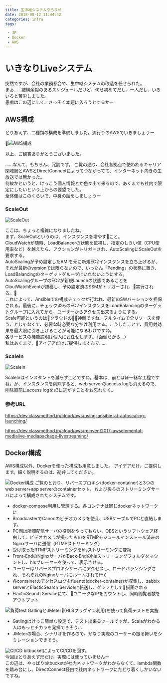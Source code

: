```yaml
---
title: 生中継システムやろうぜ
date: 2018-08-12 11:44:42
categories: infra
tags:  

 - JP
 - Docker
 - AWS
---
```


 # いきなりLiveシステム
突然ですが、会社の業務都合で、生中継システムの改造を任せられた。  
まぁ……結構余裕のあるスケジュールだけど、何せ初めてだし、一人だし、いろいろと苦労しました。  
愚痴はこの辺にして、さっそく本題に入ろうとするかー
<!--more-->

 ## AWS構成
とりあえず、二種類の構成を準備しました。流行りのAWSでいきましょうー

 ![AWS構成](http://ae03.alicdn.com/kf/U8752c358304e41e0bb40c32def574f76Y.png)

 以上、ご観賞ありがとうございました。

 ……なんて、もちろん、冗談です。
ご覧の通り、会社各拠点で使われるキャリア閉域網とAWSとDirectConnectによってつながってて、インターネット向きの生放送では無かった。  
何故かというと、けっこう個人情報とか色々出て来るので、あくまでも社内で限定にしたいという上からの要望でした。  
全体像はこのくらいで、中身の話をしましょうー

 ### ScaleOut
![ScaleOut](http://ae01.alicdn.com/kf/Ucc413bf0a0b34769af0cb2372dbe3c7d8.png)

 ここは、ちょっと複雑になりましたね。  
まず、ScaleOutというのは、インスタンスを増やすこと。  
CloudWatchが随時、LoadBalancerの状態を監視し、指定のしきい値（CPU使用率など）を越えたら、アクションがトリガーされ、AutoScalingにScaleOutを要求する。  
AutoScalingが予め設定したAMIを元に新規EC2インスタンスを立ち上げるが、それが最新のversionでは限らないので、いったん「Pending」の状態に置き、LoadBalancingのターゲットグループにいれないようにする。  
AutoScalingグループのEC2が新規Launchの状態であることをCloutWatchEventが捕獲し、予め設定済のSSMがトリガーされ、実行される。  
これによって、Ansibleでの構成チェックが行われ、最新のSWバーションを担保される。最後に、チェック済みのEC2インスタンスをLoadBalancingのターゲットグループに入れてから、ユーザーからアクセス出来るようにする。  
Scale可能というのはクラウドの神髄ですね。フルタイムで全リソースを使うことじゃなくて、必要な時必要な分だけ利用する。こうしたことで、費用対効果を最大限に引き上げることが可能になるわけですね。  
各サービスの機能説明は個人にお任せします。（面倒だから…）  
私はあくまで、アイデアだけご提供しますんで……  


 ### ScaleIn
![ScaleIn](http://ae06.alicdn.com/kf/Uba7aa098c5d04462a0681e72814741c0Y.png)

 ScaleInはインスタントを減らすことですね。基本は、前とほぼ一緒な工程ですね。が、インスタンスを削除すると、web serverのaccess logも消えるので、削除直前にaccess logをs3に逃がすことをお忘れなく。


 ### 参考URL
https://dev.classmethod.jp/cloud/aws/using-ansible-at-autoscaling-launching/

 https://dev.classmethod.jp/cloud/aws/reinvent2017-awselemental-medialive-mediapackage-livestreaming/


 ## Docker構成
AWS構成以外、Dockerを使った構成も用意しました。
アイデアだけ、ご提供します。細く説明するのは、勘弁してください。

 ![Docker構成](http://ae05.alicdn.com/kf/U0cfdaf3f1a694b9eabdc00d09969d7937.png)
ご覧のとおり、リバースプロキシ(docker-container)と3つのweb server+app serverのcontainerセット、および後ろのストリーミングサーバによって構成されたシステムです。
- docker-compose利用し管理する。各コンテナは同じdockerネットワークに  
- BroadcasterでCanonのビデオカメラを使え、USBケーブルでPCと直結します。  
- PC側は所謂配信サーバの役割をやってもらい、OBSというソフトウェア経由して、ビデオカメラが撮ったものをRTMPモジュールインストール済みのNginxサーバに送信（RTMPストリーミング）  
- 受け取ったRTMPストリーミングをhlsストリーミングに変換  
- Front-EndのNginxサーバがBack-Endのhlsストリーミングフォルダをマウントし、hlsプレーヤーを使って、表示させる。  
- ユーザーはリバースプロキシサーバにアクセスし、ロードバランシングされ、それぞれのNginxサーバにルートされて行く
- 各containerのアクセスログをfluentd(docker-container)が収集し、zabbix serverとElacticSearch Serviceに転送し、グラフとして描画される
- ElacticSearch Serviceにて、ユニークなIPをカウントし、同時閲覧者数をアウトプット

 ![負荷test](http://ae04.alicdn.com/kf/U2850f8ddfa934caa9c8d491d47daef68U.png)
GatlingとJMeter(HLSプラグイン利用)を使って負荷テストを実施
- Gatlingはけっこ簡単な設定で、テスト出来るツールですが、Scalaがわかる人はもっとチカラを発揮できそう…
- JMeterの場合、シナリオを作るので、かなり実際のユーザーの振る舞いをシミレーションできそう。

 ![CI/CD](http://ae03.alicdn.com/kf/U7c9a1e6cf7d8498294687d2ded5052d33.png)
bitbucketによってCI/CDを回す。  
今回はとりあえず形だけ、実際には使っていませんー  
この辺は、やっぱりbitbucketが社内ネットワークがわからなくて、lambda関数を踏み台にし、DirectConnect経由で社内ネットワークにたどり着くしかいないですね。
